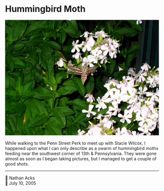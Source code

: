 # Hummingbird Moth

![A hummingbird moth feeds on a cluster of pale pink flowers at dusk](assets/4810d651bbc1a00aac7eafa0037e1caf.webp)

While walking to the Penn Street Perk to meet up with Stacie Wilcox, I happened upon what I can only describe as a swarm of hummingbird moths feeding near the southwest corner of 13th & Pennsylvania. They were gone almost as soon as I began taking pictures, but I managed to get a couple of good shots.

- - - -

<span aria-hidden="true">👤</span> Nathan Acks  
<span aria-hidden="true">📅</span> July 10, 2005
